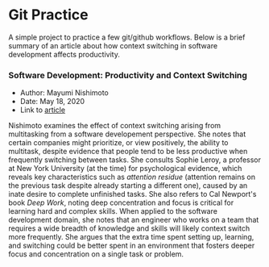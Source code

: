 # Git Practice
A simple project to practice a few git/github workflows.
Below is a brief summary of an article about how
context switching in software development affects productivity.

### Software Development: Productivity and Context Switching

* Author: Mayumi Nishimoto
* Date: May 18, 2020
* Link to [article](https://mayuminishimoto.medium.com/software-development-productivity-and-context-switching-66f99b388033)

Nishimoto examines the effect of context switching arising from multitasking from a software developement perspective.
She notes that certain companies might prioritize, or view positively, the ability to multitask, despite evidence
that people tend to be less productive when frequently switching between tasks. She consults Sophie Leroy, a professor
at New York University (at the time) for psychological evidence, which reveals key characteristics such as
*attention residue* (attention remains on the previous task despite already starting a different one), caused by
an inate desire to complete unfinished tasks. She also refers to Cal Newport's book *Deep Work*, noting deep
concentration and focus is critical for learning hard and complex skills. When applied to the software development
domain, she notes that an engineer who works on a team that requires a wide breadth of knowledge and skills will
likely context switch more frequently. She argues that the extra time spent setting up, learning, and switching
could be better spent in an environment that fosters deeper focus and concentration on a single task or problem.